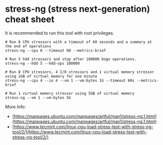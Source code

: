 # stress-ng (stress next-generation) cheat sheet

It is recommended to run this tool with root privileges.

```text
# Run 8 CPU stressors with a timeout of 60 seconds and a summary at the end of operations
stress-ng --cpu 8 --timeout 60 --metrics-brief

# Run 5 hdd stressors and stop after 100000 bogo operations.
stress-ng --hdd 5 --hdd-ops 100000

# Run 8 CPU stressors, 4 I/O stressors and 1 virtual memory stressor using 1GB of virtual memory for one minute
stress-ng --cpu 4 --io 4 --vm 1 --vm-bytes 1G --timeout 60s --metrics-brief

# Run 1 virtual memory stressor using 5GB of virtual memory
stress-ng --vm 1 --vm-bytes 5G
```

More Info:

* [https://manpages.ubuntu.com/manpages/artful/man1/stress-ng.1.html](https://manpages.ubuntu.com/manpages/artful/man1/stress-ng.1.html)
* [https://www.tecmint.com/linux-cpu-load-stress-test-with-stress-ng-tool/2/](https://www.tecmint.com/linux-cpu-load-stress-test-with-stress-ng-tool/2/)